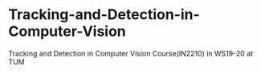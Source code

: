 # Tracking-and-Detection-in-Computer-Vision
Tracking and Detection in Computer Vision Course(IN2210) in WS19-20 at TUM
